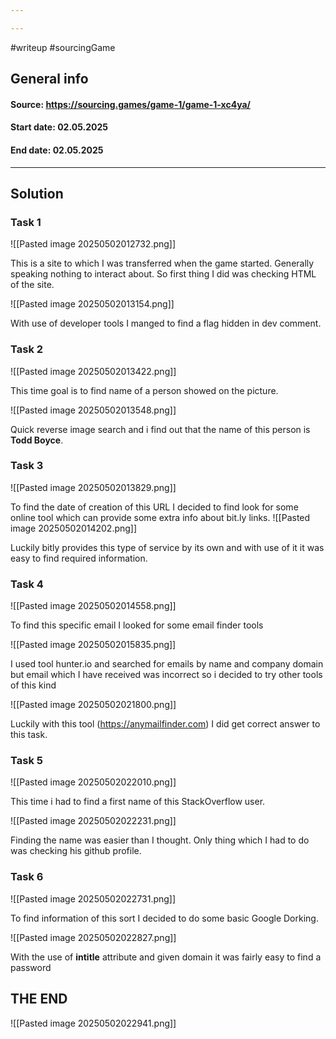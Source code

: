 ```yaml
---

---
```

#writeup
#sourcingGame

## General info
#### Source: https://sourcing.games/game-1/game-1-xc4ya/
#### Start date: 02.05.2025
#### End date: 02.05.2025
---
## Solution
### Task 1

![[Pasted image 20250502012732.png]]

This is a site to which I was transferred when the game started. Generally speaking nothing to interact about. So first thing I did was checking HTML of the site. 

![[Pasted image 20250502013154.png]]

With use of developer tools I manged to find a flag hidden in dev comment.

### Task 2
![[Pasted image 20250502013422.png]]

This time goal is to find name of a person showed on the picture.

![[Pasted image 20250502013548.png]]

Quick reverse image search and i find out that the name of this person is **Todd Boyce**.

### Task 3
![[Pasted image 20250502013829.png]]

To find the date of creation of this URL I decided to find look for some online tool which can provide some extra info about bit.ly links.
![[Pasted image 20250502014202.png]]

Luckily bitly provides this type of service by its own and with use of it it was easy to find required information.

### Task 4
![[Pasted image 20250502014558.png]]

To find this specific email I looked for some email finder tools

![[Pasted image 20250502015835.png]]

I used tool hunter.io and searched for emails by name and company domain but email which I have received was incorrect so i decided to try other tools of this kind

![[Pasted image 20250502021800.png]]

Luckily with this tool (https://anymailfinder.com) I did get correct answer to this task.

### Task 5
![[Pasted image 20250502022010.png]]

This time i had to find a first name of this StackOverflow user.

![[Pasted image 20250502022231.png]]

Finding the name was easier than I thought. Only thing which I had to do was checking his github profile.

### Task 6
![[Pasted image 20250502022731.png]]

To find information of this sort I decided to do some basic Google Dorking.

![[Pasted image 20250502022827.png]]

With the use of **intitle** attribute and given domain it was fairly easy to find a password

## THE END
![[Pasted image 20250502022941.png]]